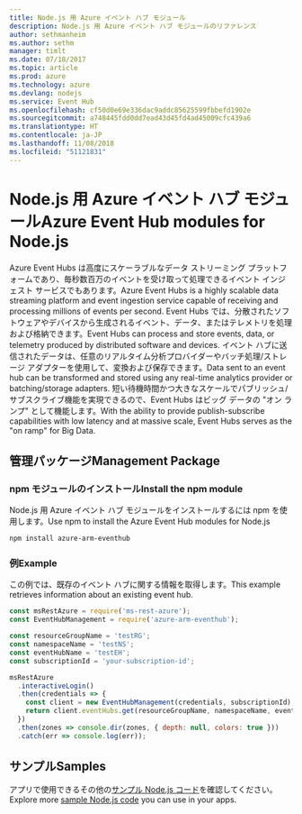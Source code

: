 ```yaml
---
title: Node.js 用 Azure イベント ハブ モジュール
description: Node.js 用 Azure イベント ハブ モジュールのリファレンス
author: sethmanheim
ms.author: sethm
manager: timlt
ms.date: 07/18/2017
ms.topic: article
ms.prod: azure
ms.technology: azure
ms.devlang: nodejs
ms.service: Event Hub
ms.openlocfilehash: cf50d0e69e336dac9addc85625599fbbefd1902e
ms.sourcegitcommit: a748445fdd0dd7ead43d45fd4ad45009cfc439a6
ms.translationtype: HT
ms.contentlocale: ja-JP
ms.lasthandoff: 11/08/2018
ms.locfileid: "51121831"
---
```

# <a name="azure-event-hub-modules-for-nodejs"></a><span data-ttu-id="02532-103">Node.js 用 Azure イベント ハブ モジュール</span><span class="sxs-lookup"><span data-stu-id="02532-103">Azure Event Hub modules for Node.js</span></span>

<span data-ttu-id="02532-104">Azure Event Hubs は高度にスケーラブルなデータ ストリーミング プラットフォームであり、毎秒数百万のイベントを受け取って処理できるイベント インジェスト サービスでもあります。</span><span class="sxs-lookup"><span data-stu-id="02532-104">Azure Event Hubs is a highly scalable data streaming platform and event ingestion service capable of receiving and processing millions of events per second.</span></span> <span data-ttu-id="02532-105">Event Hubs では、分散されたソフトウェアやデバイスから生成されるイベント、データ、またはテレメトリを処理および格納できます。</span><span class="sxs-lookup"><span data-stu-id="02532-105">Event Hubs can process and store events, data, or telemetry produced by distributed software and devices.</span></span> <span data-ttu-id="02532-106">イベント ハブに送信されたデータは、任意のリアルタイム分析プロバイダーやバッチ処理/ストレージ アダプターを使用して、変換および保存できます。</span><span class="sxs-lookup"><span data-stu-id="02532-106">Data sent to an event hub can be transformed and stored using any real-time analytics provider or batching/storage adapters.</span></span> <span data-ttu-id="02532-107">短い待機時間かつ大きなスケールでパブリッシュ/サブスクライブ機能を実現できるので、Event Hubs はビッグ データの "オン ランプ" として機能します。</span><span class="sxs-lookup"><span data-stu-id="02532-107">With the ability to provide publish-subscribe capabilities with low latency and at massive scale, Event Hubs serves as the "on ramp" for Big Data.</span></span>

## <a name="management-package"></a><span data-ttu-id="02532-108">管理パッケージ</span><span class="sxs-lookup"><span data-stu-id="02532-108">Management Package</span></span>

### <a name="install-the-npm-module"></a><span data-ttu-id="02532-109">npm モジュールのインストール</span><span class="sxs-lookup"><span data-stu-id="02532-109">Install the npm module</span></span> 

<span data-ttu-id="02532-110">Node.js 用 Azure イベント ハブ モジュールをインストールするには npm を使用します。</span><span class="sxs-lookup"><span data-stu-id="02532-110">Use npm to install the Azure Event Hub modules for Node.js</span></span>

```bash
npm install azure-arm-eventhub
```

### <a name="example"></a><span data-ttu-id="02532-111">例</span><span class="sxs-lookup"><span data-stu-id="02532-111">Example</span></span>

<span data-ttu-id="02532-112">この例では、既存のイベント ハブに関する情報を取得します。</span><span class="sxs-lookup"><span data-stu-id="02532-112">This example retrieves information about an existing event hub.</span></span>

```javascript
const msRestAzure = require('ms-rest-azure');
const EventHubManagement = require('azure-arm-eventhub');

const resourceGroupName = 'testRG';
const namespaceName = 'testNS';
const eventHubName = 'testEH';
const subscriptionId = 'your-subscription-id';

msRestAzure
  .interactiveLogin()
  .then(credentials => {
    const client = new EventHubManagement(credentials, subscriptionId);
    return client.eventHubs.get(resourceGroupName, namespaceName, eventHubName);
  })
  .then(zones => console.dir(zones, { depth: null, colors: true }))
  .catch(err => console.log(err));
```

## <a name="samples"></a><span data-ttu-id="02532-113">サンプル</span><span class="sxs-lookup"><span data-stu-id="02532-113">Samples</span></span>

<span data-ttu-id="02532-114">アプリで使用できるその他の[サンプル Node.js コード](https://azure.microsoft.com/resources/samples/?platform=nodejs)を確認してください。</span><span class="sxs-lookup"><span data-stu-id="02532-114">Explore more [sample Node.js code](https://azure.microsoft.com/resources/samples/?platform=nodejs) you can use in your apps.</span></span>
